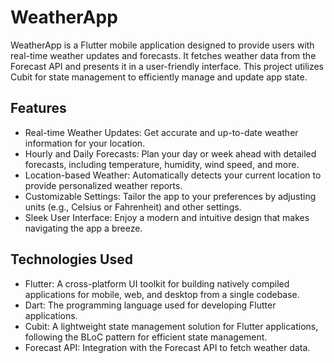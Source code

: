 # WeatherApp

WeatherApp is a Flutter mobile application designed to provide users with real-time weather updates and forecasts. It fetches weather data from the Forecast API and presents it in a user-friendly interface. This project utilizes Cubit for state management to efficiently manage and update app state.

## Features

- Real-time Weather Updates: Get accurate and up-to-date weather information for your location.
- Hourly and Daily Forecasts: Plan your day or week ahead with detailed forecasts, including temperature, humidity, wind speed, and more.
- Location-based Weather: Automatically detects your current location to provide personalized weather reports.
- Customizable Settings: Tailor the app to your preferences by adjusting units (e.g., Celsius or Fahrenheit) and other settings.
- Sleek User Interface: Enjoy a modern and intuitive design that makes navigating the app a breeze.

## Technologies Used

- Flutter: A cross-platform UI toolkit for building natively compiled applications for mobile, web, and desktop from a single codebase.
- Dart: The programming language used for developing Flutter applications.
- Cubit: A lightweight state management solution for Flutter applications, following the BLoC pattern for efficient state management.
- Forecast API: Integration with the Forecast API to fetch weather data.
